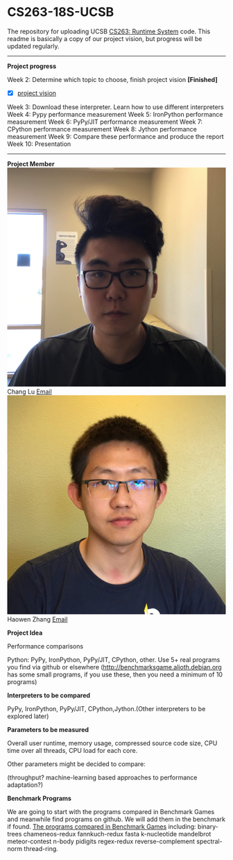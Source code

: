 
# CS263-18S-UCSB
The repository for uploading UCSB [CS263: Runtime System](http://www.cs.ucsb.edu/~cs263/index.html) code. This readme is basically a copy of our project vision, but progress will be updated regularly.

---
**Project progress**

Week 2: Determine which topic to choose, finish project vision **[Finished]**

 - [x] [project vision](week_2/Project%20Vision.md)

Week 3: Download these interpreter. Learn how to use different interpreters
Week 4: Pypy performance measurement
Week 5: IronPython performance measurement
Week 6: PyPy/JIT performance measurement
Week 7: CPython performance measurement
Week 8: Jython performance measurement
Week 9: Compare these performance and produce the report
Week 10: Presentation

---
**Project Member**
![Alt text](week_2/Chang%20Lu.JPG?raw=true "Title")
Chang Lu [Email](changlu@umail.ucsb.edu)
![Alt text](week_2/Haowen%20Zhang.JPG?raw=true "Title")
Haowen Zhang [Email](haowen@ucsb.edu)

**Project Idea**

Performance comparisons

Python: PyPy, IronPython, PyPy/JIT, CPython, other. Use 5+ real programs you find via github or elsewhere (http://benchmarksgame.alioth.debian.org has some small programs, if you use these, then you need a minimum of 10 programs)

**Interpreters to be compared**

PyPy, IronPython, PyPy/JIT, CPython,Jython.(Other interpreters to be explored later)

**Parameters to be measured**

Overall user runtime, memory usage, compressed source code size, CPU time over all threads, CPU load for each core.

Other parameters might be decided to compare:

(throughput? machine-learning based approaches to performance adaptation?)

**Benchmark Programs**

We are going to start with the programs compared in Benchmark Games and meanwhile find programs on github. We will add them in the benchmark if found. [The programs compared in Benchmark Games](https://en.wikipedia.org/wiki/The_Computer_Language_Benchmarks_Game) including: binary-trees chameneos-redux fannkuch-redux fasta k-nucleotide mandelbrot meteor-contest n-body pidigits regex-redux reverse-complement spectral-norm thread-ring.
